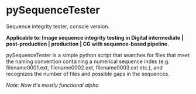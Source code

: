pySequenceTester
================

Sequence integrity tester, console version.

**Аpplicable to:
Image sequence integrity testing in Digital intermediate | post-production | production | CG 
with sequence-based pipeline.**

pySequenceTester is a simple python script that searches for files that meet the naming convention 
containing a numerical sequence index (e.g. filename0001.ext, filename0002.ext, filename0003.ext etc.), 
and recognizes the number of files and possible gaps in the sequences.

*Note: Now it's mostly functional alpha*
